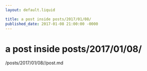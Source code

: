 ```yaml
---
layout: default.liquid

title: a post inside posts/2017/01/08/
published_date: 2017-01-08 21:00:00 -0000
---
```


# a post inside posts/2017/01/08/

/posts/2017/01/08//post.md
